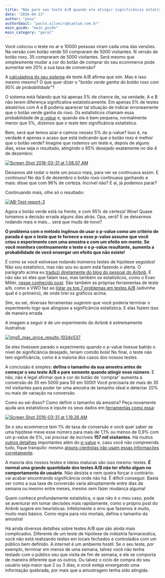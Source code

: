 ```yaml
---
title: "Não pare seu teste A/B quando ele atingir significância estatística!"
date: "2016-04-13"
author: "peas"
authorEmail: "paulo.silveira@caelum.com.br"
main_guide: "main_guide"
main_category: "geral"
---
```


Você colocou o teste no ar e 10000 pessoas viram cada uma das versões. Na versão com botão verde 50 compraram de 5000 visitantes. N versão de botão roxo, 35 compraram de 5000 visitantes. Será mesmo que simplesmente mudar a cor do botão de comprar do seu ecommerce pode aumentar em 20% a sua taxa de conversão?

A [calculadora do seu sistema](http://getdatadriven.com/ab-significance-test) de teste A/B afirma que sim. Mas é isso mesmo mesmo? O que quer dizer o "_botão verde ganha do botão roxo com 95% de probabilidade_"?

O sistema está falando que há apenas 5% de chance de, na verdade, A e B não terem diferença significativa estatisticamente. Em apenas 5% de testes aleatórios com A e B poderia aparecer tal situação de indicar erroneamente que o botão verde ganha do roxo. Os estatísticos chamam essa probabilidade de _[p-value](http://www.statsdirect.com/help/default.htm#basics/p_values.htm)_ e, quando ela é bem pequena, normalmente menor que 5%, dizemos que o teste tem significância estatística.

Bem, será que temos azar e caímos nesses 5% do p-value? Isso é, na verdade é apenas o acaso que está indicando que o botão roxo é melhor que o botão verde? Imagine que rodemos um teste e, depois de alguns dias, esse seja o resultado, atingindo o 95% desejado exatamente no dia 4 de dezembro:

[![Screen Shot 2016-03-31 at 1.08.07 AM](https://blog.caelum.com.br/wp-content/uploads/2016/03/Screen-Shot-2016-03-31-at-1.08.07-AM-300x169.png)](https://blog.caelum.com.br/wp-content/uploads/2016/03/Screen-Shot-2016-03-31-at-1.08.07-AM.png)

Deixamos até rodar o teste um pouco mais, para ver se continuava assim. E continuou! No dia 5 de dezembro o botão roxo continuava ganhando e mais: disse que com 96% de certeza. Incrível não? E aí, já podemos parar?

Continuando mais, olhe só o resultado:

[![AB-Test-report-3](https://blog.caelum.com.br/wp-content/uploads/2016/03/AB-Test-report-3-1024x218.png)](https://blog.caelum.com.br/wp-content/uploads/2016/03/AB-Test-report-3.png)

Agora o botão verde está na frente, e com 95% de certeza! Wow! Quase tomamos a decisão errada alguns dias atrás. Opa, será? E se deixarmos rodando mais e mais... será que muda de novo?

**O problema com o método ingênuo de usar o p-value como um critério de parada é que o teste que te fornece a esse p-value assume que você criou o experimento com uma amostra e com um efeito em mente. Se você monitora continuamente o teste e o p-value resultante, aumenta a probabilidade de você enxergar um efeito que não existe!**

É como se você estivesse rodando inúmeros testes de hipótese seguidos! Não sou estatístico, mas não sou eu quem está fazendo o alerta. O parágrafo acima eu [traduzi diretamente do blog do pessoal do Airbnb](http://nerds.airbnb.com/experiments-at-airbnb/). E não são só eles que falam isso, mas também os estatísticos, como o Evan Miller, [nesse conhecido post](http://www.evanmiller.org/how-not-to-run-an-ab-test.html). São também as próprias ferramentas de teste a/b, como a VWO faz ao [listar os top 7 problemas em testes A/B](https://vwo.com/blog/seven-ab-testing-mistakes-to-stop-in-2013/) (adivinhe qual é o primeiro), de onde tirei os gráficos acima.

Sim, eu sei, diversas ferramentas sugerem que você poderia terminar o experimento logo que atingisse a significância estatística. E elas fazem isso de maneira errada.

A imagem a seguir é de um experimento do Airbnb é extremamente ilustrativa:

[![img5_max_price_results-1024x537](https://blog.caelum.com.br/wp-content/uploads/2016/03/img5_max_price_results-1024x537-1024x537.png)](https://blog.caelum.com.br/wp-content/uploads/2016/03/img5_max_price_results-1024x537.png)

Se eles tivessem parado o experimento quando o p-value tivesse batido o nível de significância desejado, teriam comido bola! No final, o teste não tem significância, como é a maioria dos casos dos nossos testes.

A conclusão é simples: **defina o tamanho da sua amostra antes de começar o seu teste A/B e pare somente quando atingir esse número**. E não, não é legal afirmar que a cor do botão de 'comprar' aumenta a conversão de 35 em 5000 para 50 em 5000! Você precisaria de mais de 35 mil visitantes para poder ter uma amostra de tamanho ideal e detectar 20% ou mais de variação na conversão.

Como eu sei disso? Como definir o tamanho da amostra? Peça novamente ajuda aos estatísticos e inpute os seus dados em [ferramentas como essa](http://www.evanmiller.org/ab-testing/sample-size.html):

[![Screen Shot 2016-03-31 at 1.19.26 AM](https://blog.caelum.com.br/wp-content/uploads/2016/03/Screen-Shot-2016-03-31-at-1.19.26-AM-1024x259.png)](https://blog.caelum.com.br/wp-content/uploads/2016/03/Screen-Shot-2016-03-31-at-1.19.26-AM.png)

Se o seu ecommerce tem 1% de taxa de conversão e você quer saber se uma hipótese mexe esse número para mais de 1,1% ou menos de 0,9% com um p-value de 5%, vai precisar de incríveis **157 mil visitantes**. Há muitos [outros detalhes](http://www.ncbi.nlm.nih.gov/pmc/articles/PMC3444174/) importantes além do [p-value](http://www.ncbi.nlm.nih.gov/pmc/articles/PMC2689604/) e, caso você não compreenda tudo, fique tranquilo: mesmo [alguns cientistas não usam essas informações corretamente](http://fivethirtyeight.com/features/not-even-scientists-can-easily-explain-p-values/).

A maioria dos nossos testes e ideias malucas são isso mesmo: testes. **É normal uma grande quantidade dos testes A/B não ter efeito algum no comportamento do usuário**. Não desista e nem queira forçar o contrário: vai acabar encontrando significância onde não há. É difícil conseguir. Basta ver como a sua taxa de conversão varia abruptamente entre dias da semana ou mesmo entre meses, mesmo sem fazer mudança alguma!

Quem conhece profundamente estatística, o que não é o meu caso, pode se aventurar em tomar decisões mais rapidamente, como o próprio post do Airbnb sugere em heurísticas. Infelizmente o erro que fazemos é muito, muito mais básico. Como regra para nós mortais, defina o tamanho da amostra!

Há ainda diversos detalhes sobre testes A/B que são ainda mais complicados. Diferente de um teste de hipótese de indústria farmaceutica, você não está realizando testes em locais fechados e controlados com um público bem definido. A internet é um ambiente hostil. Se o seu teste, por exemplo, terminar em menos de uma semana, talvez você não tenha testado com o público seu que visita de fim de semana, e ele se comporta de maneira diferente que os outros. Ou talvez o ciclo de compra do seu usuário seja maior que 2 ou 3 dias, e você esteja enxergando uma informação quebrada, por mais que a amostragem tenha sido atingida.
